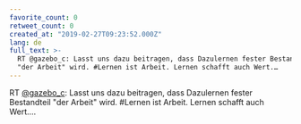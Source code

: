 ```yaml
---
favorite_count: 0
retweet_count: 0
created_at: "2019-02-27T09:23:52.000Z"
lang: de
full_text: >-
  RT @gazebo_c: Lasst uns dazu beitragen, dass Dazulernen fester Bestandteil
  "der Arbeit" wird. #Lernen ist Arbeit. Lernen schafft auch Wert.…
---
```


RT [@gazebo_c](https://twitter.com/gazebo_c): Lasst uns dazu beitragen, dass
Dazulernen fester Bestandteil "der Arbeit" wird. #Lernen ist Arbeit. Lernen
schafft auch Wert.…

